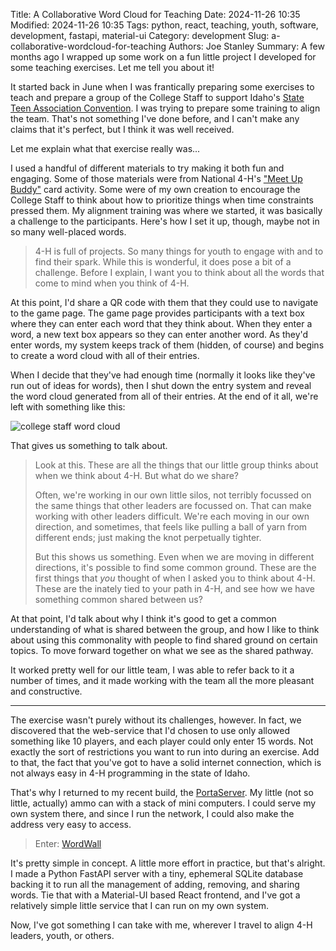 Title: A Collaborative Word Cloud for Teaching
Date: 2024-11-26 10:35
Modified: 2024-11-26 10:35
Tags: python, react, teaching, youth, software, development, fastapi, material-ui
Category: development
Slug: a-collaborative-wordcloud-for-teaching
Authors: Joe Stanley
Summary: A few months ago I wrapped up some work on a fun little project I developed for some teaching exercises. Let me tell you about it!

It started back in June when I was frantically preparing some exercises to teach and prepare a group of the College Staff to support Idaho's
[State Teen Association Convention](https://www.uidaho.edu/extension/4h/events/stac). I was trying to prepare some training to align the team.
That's not something I've done before, and I can't make any claims that it's perfect, but I think it was well received.

Let me explain what that exercise really was...

I used a handful of different materials to try making it both fun and engaging. Some of those materials were from National 4-H's
["Meet Up Buddy"](https://www.4-h.org/wp-content/uploads/2024/04/09105552/4H-Harmony-Guide-2024.pdf) card activity. Some were of my own
creation to encourage the College Staff to think about how to prioritize things when time constraints pressed them. My alignment training
was where we started, it was basically a challenge to the participants. Here's how I set it up, though, maybe not in so many well-placed words.

> 4-H is full of projects. So many things for youth to engage with and to find their spark. While this is wonderful, it does pose a bit of a
> challenge. Before I explain, I want you to think about all the words that come to mind when you think of 4-H.

At this point, I'd share a QR code with them that they could use to navigate to the game page. The game page provides participants with a
text box where they can enter each word that they think about. When they enter a word, a new text box appears so they can enter another word.
As they'd enter words, my system keeps track of them (hidden, of course) and begins to create a word cloud with all of their entries.

When I decide that they've had enough time (normally it looks like they've run out of ideas for words), then I shut down the entry system and
reveal the word cloud generated from all of their entries. At the end of it all, we're left with something like this:

![college staff word cloud](https://immich.stanleysolutionsnw.com/api/assets/5692b76b-9049-4ebc-b0b8-4812c751716a/thumbnail?size=preview&key=klMHZEmZIUXG5UF9NeiFfKmLCZOcCm99k9mdI6Rw_U9TbJhC6zepXq-tEantGNrj748)

That gives us something to talk about.

> Look at this. These are all the things that our little group thinks about when we think about 4-H. But what do we share?
>
> Often, we're working in our own little silos, not terribly focussed on the same things that other leaders are focussed on. That can make
> working with other leaders difficult. We're each moving in our own direction, and sometimes, that feels like pulling a ball of yarn from
> different ends; just making the knot perpetually tighter.
>
> But this shows us something. Even when we are moving in different directions, it's possible to find some common ground. These are the first
> things that *you* thought of when I asked you to think about 4-H. These are the inately tied to your path in 4-H, and see how we have
> something common shared between us?

At that point, I'd talk about why I think it's good to get a common understanding of what is shared between the group, and how I like to think
about using this commonality with people to find shared ground on certain topics. To move forward together on what we see as the shared pathway.

It worked pretty well for our little team, I was able to refer back to it a number of times, and it made working with the team all the more
pleasant and constructive.

---

The exercise wasn't purely without its challenges, however. In fact, we discovered that the web-service that I'd chosen to use only allowed
something like 10 players, and each player could only enter 15 words. Not exactly the sort of restrictions you want to run into during an
exercise. Add to that, the fact that you've got to have a solid internet connection, which is not always easy in 4-H programming in the state
of Idaho.

That's why I returned to my recent build, the [PortaServer](/making-portable-digital-learning.html). My little (not so little, actually) ammo
can with a stack of mini computers. I could serve my own system there, and since I run the network, I could also make the address very easy
to access.

> Enter: [WordWall](https://github.com/engineerjoe440/wordwall)

It's pretty simple in concept. A little more effort in practice, but that's alright. I made a Python FastAPI server with a tiny, ephemeral
SQLite database backing it to run all the management of adding, removing, and sharing words. Tie that with a Material-UI based React frontend,
and I've got a relatively simple little service that I can run on my own system.

Now, I've got something I can take with me, wherever I travel to align 4-H leaders, youth, or others.
